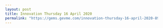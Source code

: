 ```yaml
---
layout: post
title: Innovation Thursday 16 April 2020
permalink: "https://gems.gevme.com/innovation-thursday-16-april-2020-89772939"
---
```

